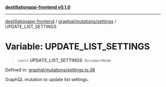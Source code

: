 [**destillationapp-frontend v0.1.0**](../../../../README.md)

***

[destillationapp-frontend](../../../../modules.md) / [graphql/mutations/settings](../README.md) / UPDATE\_LIST\_SETTINGS

# Variable: UPDATE\_LIST\_SETTINGS

> `const` **UPDATE\_LIST\_SETTINGS**: `DocumentNode`

Defined in: [graphql/mutations/settings.ts:38](https://github.com/DestillApp/main/blob/be94b1d93681946bd573e84cd8381ba32cee62b9/frontend/src/graphql/mutations/settings.ts#L38)

GraphQL mutation to update list settings.
